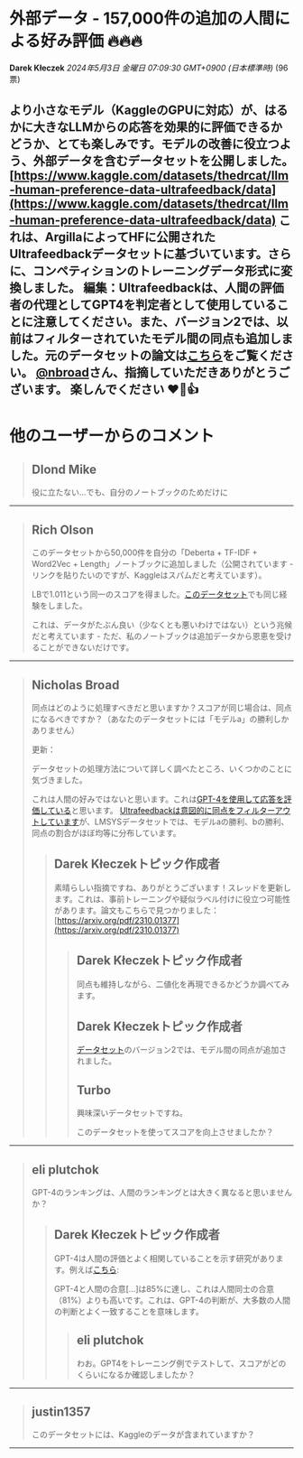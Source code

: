 # 外部データ - 157,000件の追加の人間による好み評価 🔥🔥🔥
**Darek Kłeczek** *2024年5月3日 金曜日 07:09:30 GMT+0900 (日本標準時)* (96票)

より小さなモデル（KaggleのGPUに対応）が、はるかに大きなLLMからの応答を効果的に評価できるかどうか、とても楽しみです。モデルの改善に役立つよう、外部データを含むデータセットを公開しました。
[https://www.kaggle.com/datasets/thedrcat/llm-human-preference-data-ultrafeedback/data](https://www.kaggle.com/datasets/thedrcat/llm-human-preference-data-ultrafeedback/data)
これは、ArgillaによってHFに公開されたUltrafeedbackデータセットに基づいています。さらに、コンペティションのトレーニングデータ形式に変換しました。
編集：Ultrafeedbackは、人間の評価者の代理としてGPT4を判定者として使用していることに注意してください。また、バージョン2では、以前はフィルターされていたモデル間の同点も追加しました。元のデータセットの論文は[こちら](https://arxiv.org/pdf/2310.01377)をご覧ください。 [@nbroad](https://www.kaggle.com/nbroad)さん、指摘していただきありがとうございます。
楽しんでください ❤️🙏👍
---
# 他のユーザーからのコメント
> ## Dlond Mike
> 
> 役に立たない…でも、自分のノートブックのためだけに
> 
> 
> 
---
> ## Rich Olson
> 
> このデータセットから50,000件を自分の「Deberta + TF-IDF + Word2Vec + Length」ノートブックに追加しました（公開されています - リンクを貼りたいのですが、Kaggleはスパムだと考えています）。
> 
> LBで1.011という同一のスコアを得ました。[このデータセット](https://www.kaggle.com/competitions/lmsys-chatbot-arena/discussion/500973)でも同じ経験をしました。
> 
> これは、データがたぶん良い（少なくとも悪いわけではない）という兆候だと考えています - ただ、私のノートブックは追加データから恩恵を受けることができないだけです。
> 
> 
> 
---
> ## Nicholas Broad
> 
> 同点はどのように処理すべきだと思いますか？スコアが同じ場合は、同点になるべきですか？（あなたのデータセットには「モデルa」の勝利しかありません）
> 
> 更新：
> 
> データセットの処理方法について詳しく調べたところ、いくつかのことに気づきました。
> 
> これは人間の好みではないと思います。これは[GPT-4を使用して応答を評価している](https://github.com/OpenBMB/UltraFeedback/tree/main?tab=readme-ov-file#introduction)と思います。
> [Ultrafeedbackは意図的に同点をフィルターアウトしています](https://huggingface.co/datasets/argilla/ultrafeedback-binarized-preferences/blob/main/README.md#dataset-processing)が、LMSYSデータセットでは、モデルaの勝利、bの勝利、同点の割合がほぼ均等に分布しています。
> 
> 
> > ## Darek Kłeczekトピック作成者
> > 
> > 素晴らしい指摘ですね、ありがとうございます！スレッドを更新します。これは、事前トレーニングや疑似ラベル付けに役立つ可能性があります。論文もこちらで見つかりました：[https://arxiv.org/pdf/2310.01377](https://arxiv.org/pdf/2310.01377)
> > 
> > 
> > 
> > > ## Darek Kłeczekトピック作成者
> > > 
> > > 同点も維持しながら、二値化を再現できるかどうか調べてみます。
> > > 
> > > 
> > > 
> > > ## Darek Kłeczekトピック作成者
> > > 
> > > [データセット](https://www.kaggle.com/datasets/thedrcat/llm-human-preference-data-ultrafeedback)のバージョン2では、モデル間の同点が追加されました。
> > > 
> > > 
> > > 
> > > ## Turbo
> > > 
> > > 興味深いデータセットですね。
> > > 
> > > このデータセットを使ってスコアを向上させましたか？
> > > 
> > > 
> > > 
---
> ## eli plutchok
> 
> GPT-4のランキングは、人間のランキングとは大きく異なると思いませんか？
> 
> 
> 
> > ## Darek Kłeczekトピック作成者
> > 
> > GPT-4は人間の評価とよく相関していることを示す研究があります。例えば[こちら](https://arxiv.org/pdf/2306.05685):
> > 
> > GPT-4と人間の合意[…]は85%に達し、これは人間同士の合意（81%）よりも高いです。これは、GPT-4の判断が、大多数の人間の判断とよく一致することを意味します。
> > 
> > 
> > 
> > > ## eli plutchok
> > > 
> > > わお。GPT4をトレーニング例でテストして、スコアがどのくらいになるか確認しましたか？
> > > 
> > > 
> > > 
---
> ## justin1357
> 
> このデータセットには、Kaggleのデータが含まれていますか？
> 
> 
> 
---

